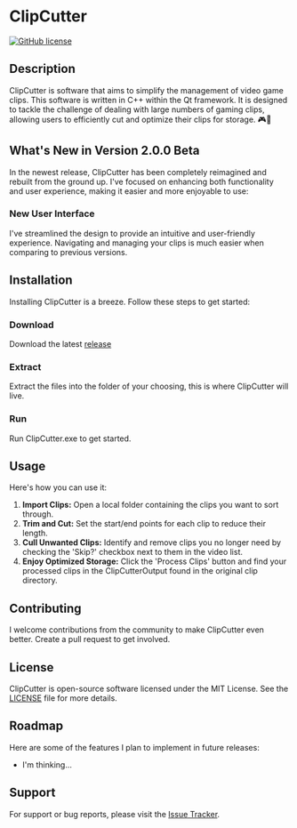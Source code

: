 # ClipCutter

[![GitHub license](https://img.shields.io/badge/license-MIT-blue.svg)](https://github.com/Jimmy-Baby/Mass-Clip-Cutter/blob/master/LICENSE)

## Description

ClipCutter is software that aims to simplify the management of video game clips. This software is written in C++ within the Qt framework. It is designed to tackle the challenge of dealing with large numbers of gaming clips, allowing users to efficiently cut and optimize their clips for storage. 🎮💾

## What's New in Version 2.0.0 Beta

In the newest release, ClipCutter has been completely reimagined and rebuilt from the ground up. I've focused on enhancing both functionality and user experience, making it easier and more enjoyable to use:

### New User Interface

I've streamlined the design to provide an intuitive and user-friendly experience. Navigating and managing your clips is much easier when comparing to previous versions.

## Installation

Installing ClipCutter is a breeze. Follow these steps to get started:

### Download
Download the latest [release](https://github.com/Jimmy-Baby/Mass-Clip-Cutter/releases/download/v2.0.1/ClipCutter.v2.0.1.zip)

### Extract
Extract the files into the folder of your choosing, this is where ClipCutter will live.

### Run
Run ClipCutter.exe to get started.

## Usage

Here's how you can use it:

1. **Import Clips:** Open a local folder containing the clips you want to sort through.
2. **Trim and Cut:** Set the start/end points for each clip to reduce their length.
3. **Cull Unwanted Clips:** Identify and remove clips you no longer need by checking the 'Skip?' checkbox next to them in the video list.
4. **Enjoy Optimized Storage:** Click the 'Process Clips' button and find your processed clips in the ClipCutterOutput found in the original clip directory.

## Contributing

I welcome contributions from the community to make ClipCutter even better. Create a pull request to get involved.

## License

ClipCutter is open-source software licensed under the MIT License. See the [LICENSE](https://github.com/Jimmy-Baby/Mass-Clip-Cutter/blob/master/LICENSE) file for more details.

## Roadmap

Here are some of the features I plan to implement in future releases:

- I'm thinking...

## Support

For support or bug reports, please visit the [Issue Tracker](https://github.com/Jimmy-Baby/Mass-Clip-Cutter/issues).
